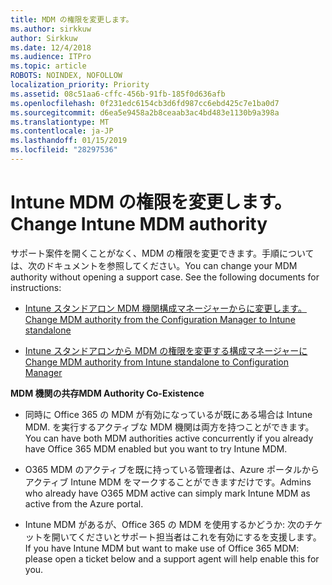 ```yaml
---
title: MDM の権限を変更します。
ms.author: sirkkuw
author: Sirkkuw
ms.date: 12/4/2018
ms.audience: ITPro
ms.topic: article
ROBOTS: NOINDEX, NOFOLLOW
localization_priority: Priority
ms.assetid: 08c51aa6-cffc-456b-91fb-185f0d636afb
ms.openlocfilehash: 0f231edc6154cb3d6fd987cc6ebd425c7e1ba0d7
ms.sourcegitcommit: d6ea5e9458a2b8ceaab3ac4bd483e1130b9a398a
ms.translationtype: MT
ms.contentlocale: ja-JP
ms.lasthandoff: 01/15/2019
ms.locfileid: "28297536"
---
```

# <a name="change-intune-mdm-authority"></a><span data-ttu-id="00837-102">Intune MDM の権限を変更します。</span><span class="sxs-lookup"><span data-stu-id="00837-102">Change Intune MDM authority</span></span>

<span data-ttu-id="00837-p101">サポート案件を開くことがなく、MDM の権限を変更できます。手順については、次のドキュメントを参照してください。</span><span class="sxs-lookup"><span data-stu-id="00837-p101">You can change your MDM authority without opening a support case. See the following documents for instructions:</span></span>
  
- [<span data-ttu-id="00837-105">Intune スタンドアロン MDM 機関構成マネージャーからに変更します。</span><span class="sxs-lookup"><span data-stu-id="00837-105">Change MDM authority from the Configuration Manager to Intune standalone</span></span>](https://docs.microsoft.com/sccm/mdm/deploy-use/migrate-change-mdm-authority)
    
- [<span data-ttu-id="00837-106">Intune スタンドアロンから MDM の権限を変更する構成マネージャーに</span><span class="sxs-lookup"><span data-stu-id="00837-106">Change MDM authority from Intune standalone to Configuration Manager</span></span>](https://docs.microsoft.com/sccm/mdm/deploy-use/change-mdm-authority)
    
 <span data-ttu-id="00837-107">**MDM 機関の共存**</span><span class="sxs-lookup"><span data-stu-id="00837-107">**MDM Authority Co-Existence**</span></span>
  
- <span data-ttu-id="00837-108">同時に Office 365 の MDM が有効になっているが既にある場合は Intune MDM. を実行するアクティブな MDM 機関は両方を持つことができます。</span><span class="sxs-lookup"><span data-stu-id="00837-108">You can have both MDM authorities active concurrently if you already have Office 365 MDM enabled but you want to try Intune MDM.</span></span>
    
- <span data-ttu-id="00837-109">O365 MDM のアクティブを既に持っている管理者は、Azure ポータルからアクティブ Intune MDM をマークすることができますだけです。</span><span class="sxs-lookup"><span data-stu-id="00837-109">Admins who already have O365 MDM active can simply mark Intune MDM as active from the Azure portal.</span></span>
    
- <span data-ttu-id="00837-110">Intune MDM があるが、Office 365 の MDM を使用するかどうか: 次のチケットを開いてくださいとサポート担当者はこれを有効にするを支援します。</span><span class="sxs-lookup"><span data-stu-id="00837-110">If you have Intune MDM but want to make use of Office 365 MDM: please open a ticket below and a support agent will help enable this for you.</span></span>
    

